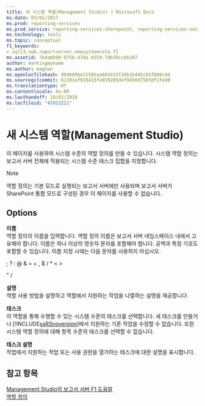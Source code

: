 ```yaml
---
title: 새 시스템 역할(Management Studio) | Microsoft Docs
ms.date: 03/01/2017
ms.prod: reporting-services
ms.prod_service: reporting-services-sharepoint, reporting-services-native
ms.technology: tools
ms.topic: conceptual
f1_keywords:
- sql13.swb.reportserver.newsystemrole.f1
ms.assetid: 7b4a0b98-975b-478a-8359-7db39ccbb347
author: markingmyname
ms.author: maghan
ms.openlocfilehash: 9b9689be21565aa603433f20b1b445cb5f806c94
ms.sourcegitcommit: 61381ef939415fe019285def9450d7583df1fed0
ms.translationtype: HT
ms.contentlocale: ko-KR
ms.lasthandoff: 10/01/2018
ms.locfileid: "47823221"
---
```

# <a name="new-system-role-management-studio"></a>새 시스템 역할(Management Studio)
  이 페이지를 사용하여 시스템 수준의 역할 정의를 만들 수 있습니다. 시스템 역할 정의는 보고서 서버 전체에 적용되는 시스템 수준 태스크 집합을 지정합니다.  
  
> [!NOTE]  
>  역할 정의는 기본 모드로 실행되는 보고서 서버에만 사용되며 보고서 서버가 SharePoint 통합 모드로 구성된 경우 이 페이지를 사용할 수 없습니다.  
  
## <a name="options"></a>Options  
 **이름**  
 역할 정의의 이름을 입력합니다. 역할 정의 이름은 보고서 서버 네임스페이스 내에서 고유해야 합니다. 이름은 하나 이상의 영숫자 문자를 포함해야 합니다. 공백과 특정 기호도 포함할 수 있습니다. 이름 지정 시에는 다음 문자를 사용하지 마십시오.  
  
 ; ? : \@ & = + , $ / * < >  
  
 " /  
  
 **설명**  
 역할 사용 방법을 설명하고 역할에서 지원하는 작업을 나열하는 설명을 제공합니다.  
  
 **태스크**  
 이 역할을 통해 수행할 수 있는 시스템 수준의 태스크를 선택합니다. 새 태스크를 만들거나 [!INCLUDE[ssRSnoversion](../../includes/ssrsnoversion-md.md)]에서 지원하는 기존 작업을 수정할 수 없습니다. 또한 시스템 역할 정의에 대해 항목 수준의 태스크를 선택할 수 없습니다.  
  
 **태스크 설명**  
 작업에서 지원하는 작업 또는 사용 권한을 열거하는 태스크에 대한 설명을 표시합니다.  
  
## <a name="see-also"></a>참고 항목  
 [Management Studio의 보고서 서버 F1 도움말](../../reporting-services/tools/report-server-in-management-studio-f1-help.md)   
 [역할 정의](../../reporting-services/security/role-definitions.md)  
  
  
